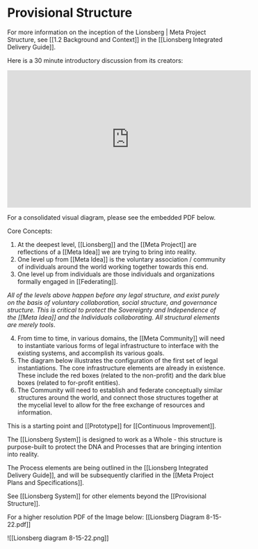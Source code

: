 # Provisional Structure 

For more information on the inception of the Lionsberg | Meta Project Structure, see [[1.2 Background and Context]] in the [[Lionsberg Integrated Delivery Guide]]. 

Here is a 30 minute introductory discussion from its creators:

<div style="text-align:center"><iframe width="560" height="315" src="https://www.youtube.com/embed/F5MAh4T15_s" title="YouTube video player" frameborder="0" allow="accelerometer; autoplay; clipboard-write; encrypted-media; gyroscope; picture-in-picture" allowfullscreen></iframe></div>

For a consolidated visual diagram, please see the embedded PDF below. 

Core Concepts: 
1. At the deepest level, [[Lionsberg]] and the [[Meta Project]] are reflections of a [[Meta Idea]] we are trying to bring into reality.  
2. One level up from [[Meta Idea]] is the voluntary association / community of individuals around the world working together towards this end.  
3. One level up from individuals are those individuals and organizations formally engaged in [[Federating]].    

_All of the levels above happen before any legal structure, and exist purely on the basis of voluntary collaboration, social structure, and governance structure. This is critical to protect the Sovereignty and Independence of the [[Meta Idea]] and the Individuals collaborating. All structural elements are merely tools_. 

4. From time to time, in various domains, the [[Meta Community]] will need to instantiate various forms of legal infrastructure to interface with the existing systems, and accomplish its various goals.  
5. The diagram below illustrates the configuration of the first set of legal instantiations. The core infrastructure elements are already in existence. These include the red boxes (related to the non-profit) and the dark blue boxes (related to for-profit entities).  
6. The Community will need to establish and federate conceptually similar structures around the world, and connect those structures together at the mycelial level to allow for the free exchange of resources and information.  

This is a starting point and [[Prototype]] for [[Continuous Improvement]].  

The [[Lionsberg System]] is designed to work as a Whole - this structure is purpose-built to protect the DNA and Processes that are bringing intention into reality. 

The Process elements are being outlined in the [[Lionsberg Integrated Delivery Guide]], and will be subsequently clarified in the [[Meta Project Plans and Specifications]].  

See [[Lionsberg System]] for other elements beyond the [[Provisional Structure]].  

For a higher resolution PDF of the Image below: [[Lionsberg Diagram 8-15-22.pdf]] 

![[Lionsberg diagram 8-15-22.png]] 